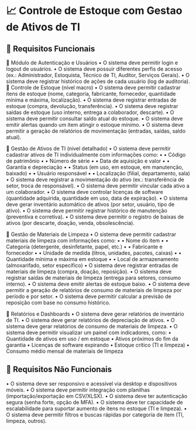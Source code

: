 # 📈 Controle de Estoque com Gestao de Ativos de TI

## 📌 Requisitos Funcionais
  🔹 Módulo de Autenticação e Usuários
    •	O sistema deve permitir login e logout de usuários.
    •	O sistema deve possuir diferentes perfis de acesso (ex.: Administrador, Estoquista, Técnico de TI, Auditor, Serviços Gerais).
    •	O sistema deve registrar histórico de ações de cada usuário (log de auditoria).
  🔹 Controle de Estoque (nível macro)
    •	O sistema deve permitir cadastrar itens de estoque (nome, categoria, fabricante, fornecedor, quantidade mínima e máxima, localização).
    •	O sistema deve registrar entradas de estoque (compra, devolução, transferência).
    •	O sistema deve registrar saídas de estoque (uso interno, entrega a colaborador, descarte).
    •	O sistema deve permitir consultar saldo atual do estoque.
    •	O sistema deve emitir alertas quando um item atingir o estoque mínimo.
    •	O sistema deve permitir a geração de relatórios de movimentação (entradas, saídas, saldo atual).
  
  🔹 Gestão de Ativos de TI (nível detalhado)
    •	O sistema deve permitir cadastrar ativos de TI individualmente com informações como:
    •	• Código de patrimônio
    •	• Número de série
    •	• Data de aquisição e valor
    •	• Garantia e depreciação
    •	• Status (em uso, em estoque, em manutenção, baixado)
    •	• Usuário responsável
    •	• Localização (filial, departamento, sala)
    •	O sistema deve registrar a movimentação do ativo (ex.: transferência de setor, troca de responsável).
    •	O sistema deve permitir vincular cada ativo a um colaborador.
    •	O sistema deve controlar licenças de software (quantidade adquirida, quantidade em uso, data de expiração).
    •	O sistema deve gerar inventário automático de ativos (por setor, usuário, tipo de ativo).
    •	O sistema deve permitir registrar histórico de manutenção (preventiva e corretiva).
    •	O sistema deve permitir o registro de baixas de ativos (por descarte, doação, venda, obsolescência).
  
  🔹 Gestão de Materiais de Limpeza
    •	O sistema deve permitir cadastrar materiais de limpeza com informações como:
    •	• Nome do item
    •	• Categoria (detergente, desinfetante, papel, etc.)
    •	• Fabricante e fornecedor
    •	• Unidade de medida (litros, unidades, pacotes, caixas)
    •	• Quantidade mínima e máxima em estoque
    •	• Local de armazenamento (almoxarifado, setor específico)
    •	O sistema deve registrar entradas de materiais de limpeza (compra, doação, reposição).
    •	O sistema deve registrar saídas de materiais de limpeza (entrega para setores, consumo interno).
    •	O sistema deve emitir alertas de estoque baixo.
    •	O sistema deve permitir a geração de relatórios de consumo de materiais de limpeza por período e por setor.
    •	O sistema deve permitir calcular a previsão de reposição com base no consumo histórico.
  
  🔹 Relatórios e Dashboards
    •	O sistema deve gerar relatórios de inventário de TI.
    •	O sistema deve gerar relatórios de depreciação de ativos.
    •	O sistema deve gerar relatórios de consumo de materiais de limpeza.
    •	O sistema deve permitir visualizar um painel com indicadores, como:
    • Quantidade de ativos em uso / em estoque
    • Ativos próximos do fim da garantia
    • Licenças de software expirando
    • Estoque crítico (TI e limpeza)
    • Consumo médio mensal de materiais de limpeza
  
## 📌 Requisitos Não Funcionais
  •	O sistema deve ser responsivo e acessível via desktop e dispositivos móveis.
  •	O sistema deve permitir integração com planilhas (importação/exportação em CSV/XLSX).
  •	O sistema deve ter autenticação segura (senha forte, opção de MFA).
  •	O sistema deve ter capacidade de escalabilidade para suportar aumento de itens no estoque (TI e limpeza).
  •	O sistema deve permitir filtros e buscas rápidas por categoria de item (TI, limpeza, outros).

